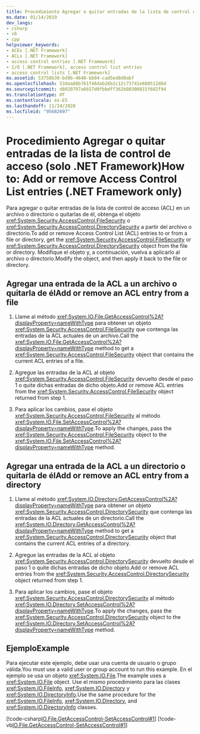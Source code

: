 ```yaml
---
title: Procedimiento Agregar o quitar entradas de la lista de control de acceso (solo .NET Framework)
ms.date: 01/14/2019
dev_langs:
- csharp
- vb
- cpp
helpviewer_keywords:
- ACEs [.NET Framework]
- ACLs [.NET Framework]
- access control entries [.NET Framework]
- I/O [.NET Framework], access control list entries
- access control lists [.NET Framework]
ms.assetid: 53758b39-bd9b-4640-bb04-cad5ed8d0abf
ms.openlocfilehash: 53daa88b761f46dab26b1c12c73741e880512d8d
ms.sourcegitcommit: d8020797a6657d0fbbdff362b80300815f682f94
ms.translationtype: HT
ms.contentlocale: es-ES
ms.lasthandoff: 11/24/2020
ms.locfileid: "95682697"
---
```

# <a name="how-to-add-or-remove-access-control-list-entries-net-framework-only"></a><span data-ttu-id="a0057-102">Procedimiento Agregar o quitar entradas de la lista de control de acceso (solo .NET Framework)</span><span class="sxs-lookup"><span data-stu-id="a0057-102">How to: Add or remove Access Control List entries (.NET Framework only)</span></span>

<span data-ttu-id="a0057-103">Para agregar o quitar entradas de la lista de control de acceso (ACL) en un archivo o directorio o quitarlas de él, obtenga el objeto <xref:System.Security.AccessControl.FileSecurity> o <xref:System.Security.AccessControl.DirectorySecurity> a partir del archivo o directorio.</span><span class="sxs-lookup"><span data-stu-id="a0057-103">To add or remove Access Control List (ACL) entries to or from a file or directory, get the <xref:System.Security.AccessControl.FileSecurity> or <xref:System.Security.AccessControl.DirectorySecurity> object from the file or directory.</span></span> <span data-ttu-id="a0057-104">Modifique el objeto y, a continuación, vuelva a aplicarlo al archivo o directorio.</span><span class="sxs-lookup"><span data-stu-id="a0057-104">Modify the object, and then apply it back to the file or directory.</span></span>  
  
## <a name="add-or-remove-an-acl-entry-from-a-file"></a><span data-ttu-id="a0057-105">Agregar una entrada de la ACL a un archivo o quitarla de él</span><span class="sxs-lookup"><span data-stu-id="a0057-105">Add or remove an ACL entry from a file</span></span>  
  
1. <span data-ttu-id="a0057-106">Llame al método <xref:System.IO.File.GetAccessControl%2A?displayProperty=nameWithType> para obtener un objeto <xref:System.Security.AccessControl.FileSecurity> que contenga las entradas de la ACL actuales de un archivo.</span><span class="sxs-lookup"><span data-stu-id="a0057-106">Call the <xref:System.IO.File.GetAccessControl%2A?displayProperty=nameWithType> method to get a <xref:System.Security.AccessControl.FileSecurity> object that contains the current ACL entries of a file.</span></span>  
  
2. <span data-ttu-id="a0057-107">Agregue las entradas de la ACL al objeto <xref:System.Security.AccessControl.FileSecurity> devuelto desde el paso 1 o quite dichas entradas de dicho objeto.</span><span class="sxs-lookup"><span data-stu-id="a0057-107">Add or remove ACL entries from the <xref:System.Security.AccessControl.FileSecurity> object returned from step 1.</span></span>  
  
3. <span data-ttu-id="a0057-108">Para aplicar los cambios, pase el objeto <xref:System.Security.AccessControl.FileSecurity> al método <xref:System.IO.File.SetAccessControl%2A?displayProperty=nameWithType>.</span><span class="sxs-lookup"><span data-stu-id="a0057-108">To apply the changes, pass the <xref:System.Security.AccessControl.FileSecurity> object to the <xref:System.IO.File.SetAccessControl%2A?displayProperty=nameWithType> method.</span></span>  
  
## <a name="add-or-remove-an-acl-entry-from-a-directory"></a><span data-ttu-id="a0057-109">Agregar una entrada de la ACL a un directorio o quitarla de él</span><span class="sxs-lookup"><span data-stu-id="a0057-109">Add or remove an ACL entry from a directory</span></span>  
  
1. <span data-ttu-id="a0057-110">Llame al método <xref:System.IO.Directory.GetAccessControl%2A?displayProperty=nameWithType> para obtener un objeto <xref:System.Security.AccessControl.DirectorySecurity> que contenga las entradas de la ACL actuales de un directorio.</span><span class="sxs-lookup"><span data-stu-id="a0057-110">Call the <xref:System.IO.Directory.GetAccessControl%2A?displayProperty=nameWithType> method to get a <xref:System.Security.AccessControl.DirectorySecurity> object that contains the current ACL entries of a directory.</span></span>  
  
2. <span data-ttu-id="a0057-111">Agregue las entradas de la ACL al objeto <xref:System.Security.AccessControl.DirectorySecurity> devuelto desde el paso 1 o quite dichas entradas de dicho objeto.</span><span class="sxs-lookup"><span data-stu-id="a0057-111">Add or remove ACL entries from the <xref:System.Security.AccessControl.DirectorySecurity> object returned from step 1.</span></span>  
  
3. <span data-ttu-id="a0057-112">Para aplicar los cambios, pase el objeto <xref:System.Security.AccessControl.DirectorySecurity> al método <xref:System.IO.Directory.SetAccessControl%2A?displayProperty=nameWithType>.</span><span class="sxs-lookup"><span data-stu-id="a0057-112">To apply the changes, pass the <xref:System.Security.AccessControl.DirectorySecurity> object to the <xref:System.IO.Directory.SetAccessControl%2A?displayProperty=nameWithType> method.</span></span>  
  
## <a name="example"></a><span data-ttu-id="a0057-113">Ejemplo</span><span class="sxs-lookup"><span data-stu-id="a0057-113">Example</span></span>  

 <span data-ttu-id="a0057-114">Para ejecutar este ejemplo, debe usar una cuenta de usuario o grupo válida.</span><span class="sxs-lookup"><span data-stu-id="a0057-114">You must use a valid user or group account to run this example.</span></span> <span data-ttu-id="a0057-115">En el ejemplo se usa un objeto <xref:System.IO.File>.</span><span class="sxs-lookup"><span data-stu-id="a0057-115">The example uses a <xref:System.IO.File> object.</span></span> <span data-ttu-id="a0057-116">Use el mismo procedimiento para las clases <xref:System.IO.FileInfo>, <xref:System.IO.Directory> y <xref:System.IO.DirectoryInfo>.</span><span class="sxs-lookup"><span data-stu-id="a0057-116">Use the same procedure for the <xref:System.IO.FileInfo>, <xref:System.IO.Directory>, and <xref:System.IO.DirectoryInfo> classes.</span></span>

 [!code-csharp[IO.File.GetAccessControl-SetAccessControl#1](../../../samples/snippets/csharp/VS_Snippets_CLR/IO.File.GetAccessControl-SetAccessControl/CS/sample.cs#1)]
 [!code-vb[IO.File.GetAccessControl-SetAccessControl#1](../../../samples/snippets/visualbasic/VS_Snippets_CLR/IO.File.GetAccessControl-SetAccessControl/VB/sample.vb#1)]  
